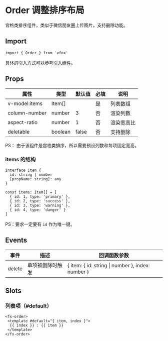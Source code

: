 # Order 调整排序布局

宫格类排序组件，类似于微信朋友圈上传图片，支持删除功能。

## Import

```
import { Order } from 'vfox'
```

具体的引入方式可以参考[引入组件](../guide/import.md)。

## Props

| 属性          | 类型    | 默认值 | 必填 | 说明       |
| ------------- | ------- | ------ | ---- | ---------- |
| v-model:items | Item[]  |        | 是   | 列表数组   |
| column-number | number  | 3      | 否   | 渲染列数   |
| aspect-ratio  | number  | 1      | 否   | 渲染宽高比 |
| deletable     | boolean | false  | 否   | 支持删除   |

PS： 由于该组件是宫格类排序，所以需要预设列数和每项固定宽高。

### items 的结构

```
interface Item {
  id: string | number
  [propName: string]: any
}

const items: Item[] = [
  { id: 1, type: 'primary' },
  { id: 2, type: 'success' },
  { id: 3, type: 'warning' },
  { id: 4, type: 'danger' }
]
```

PS：要求一定要有 `id` 作为唯一键。

## Events

| 事件   | 描述             | 回调函数参数                                      |
| ------ | ---------------- | ------------------------------------------------- |
| delete | 单项被删除时触发 | { item: { id: string \| number }, index: number } |

## Slots

### 列表项（#default）

```
<fx-order>
 <template #default="{ item, index }">
  {{ index }} : {{ item }}
 </template>
</fx-order>
```
